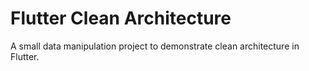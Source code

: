 # Flutter Clean Architecture

A small data manipulation project to demonstrate clean architecture in Flutter.
